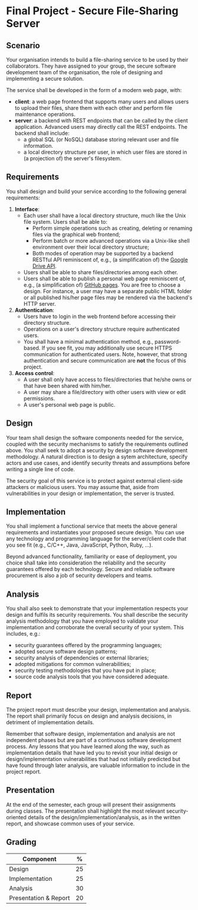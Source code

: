 

# Final Project - Secure File-Sharing Server

## Scenario

Your organisation intends to build a file-sharing service to be used by their collaborators.
They have assigned to your group, the secure software development team of the organisation, the role of designing and implementing a secure solution.

The service shall be developed in the form of a modern web page, with:
* **client**: a web page frontend that supports many users and allows users to upload their files, share them with each other and perform file maintenance operations.
* **server**: a backend with REST endpoints that can be called by the client application. Advanced users may directly call the REST endpoints. The backend shall include:
    - a global SQL (or NoSQL) database storing relevant user and file information.
    - a local directory structure per user, in which user files are stored in (a projection of) the server's filesystem.

## Requirements

You shall design and build your service according to the following general requirements:
1. **Interface**:
    * Each user shall have a local directory structure, much like the Unix file system. Users shall be able to:
        - Perform simple operations such as creating, deleting or renaming files via the graphical web frontend;
        - Perform batch or more advanced operations via a Unix-like shell environment over their local directory structure;
        - Both modes of operation may be supported by a backend RESTful API reminiscent of, e.g., (a simplification of) the [Google Drive API](https://developers.google.com/drive/api/v2/reference).
    * Users shall be able to share files/directories among each other.
    * Users shall be able to publish a personal web page reminiscent of, e.g., (a simplification of) [GitHub pages](https://pages.github.com/). You are free to choose a design. For instance, a user may have a separate public HTML folder or all published his/her page files may be rendered via the backend's HTTP server.
2. **Authentication**:
    * Users have to login in the web frontend before accessing their directory structure.
    * Operations on a user's directory structure require authenticated users.
    * You shall have a minimal authentication method, e.g., password-based. If you see fit, you may additionally use secure HTTPS communication for authenticated users. Note, however, that strong authentication and secure communication are **not** the focus of this project.
3. **Access control**:
    * A user shall only have access to files/directories that he/she owns or that have been shared with him/her.
    * A user may share a file/directory with other users with view or edit permissions.
    * A user's personal web page is public.

## Design

Your team shall design the software components needed for the service, coupled with the security mechanisms to satisfy the requirements outlined above.
You shall seek to adopt a security by design software development methodology. A natural direction is to design a sytem architecture, specify actors and use cases, and identify security threats and assumptions before writing a single line of code.

The security goal of this service is to protect against external client-side attackers or malicious users.
You may assume that, aside from vulnerabilities in your design or implementation, the server is trusted.

## Implementation

You shall implement a functional service that meets the above general requirements and instantiates your proposed secure design.
You can use any technology and programming language for the server/client code that you see fit (e.g., C/C++, Java, JavaScript, Python, Ruby, ...). 

Beyond advanced functionality, familiarity or ease of deployment, you choice shall take into consideration the reliability and the security guarantees offered by each technology. Secure and reliable software procurement is also a job of security developers and teams.

## Analysis

You shall also seek to demonstrate that your implementation respects your design and fulfils its security requirements.
You shall describe the security analysis methodology that you have employed to validate your implementation and corroborate the overall security of your system. 
This includes, e.g.:
- security guarantees offered by the programming languages;
- adopted secure software design patterns;
- security analysis of dependencies or external libraries;
- adopted mitigations for common vulnerabilities;
- security testing methodologies that you have put in place;
- source code analysis tools that you have considered adequate.

## Report

The project report must describe your design, implementation and analysis. The report shall primarily focus on design and analysis decisions, in detriment of implementation details.

Remember that software design, implementation and analysis are not independent phases but are part of a continuous software development process.
Any lessons that you have learned along the way, such as implementation details that have led you to revisit your initial design or design/implementation vulnerabilities that had not initially predicted but have found through later analysis, are valuable information to include in the project report.

## Presentation

At the end of the semester, each group will present their assignments during classes. The presentation shall highlight the most relevant security-oriented details of the design/implementation/analysis, as in the written report, and showcase common uses of your service.

## Grading

| Component              | %  |
|------------------------|----|
| Design                 | 25 |  
| Implementation         | 25 |  
| Analysis               | 30 |  
| Presentation & Report  | 20 |  





